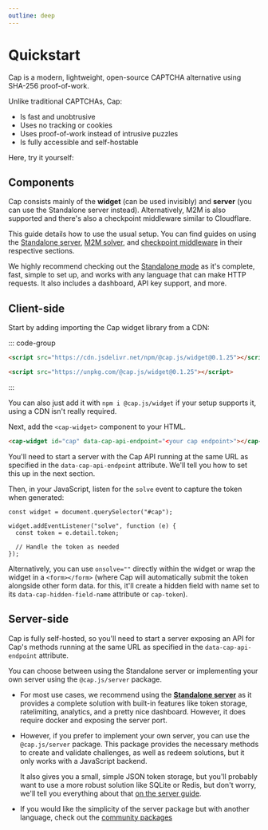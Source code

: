 ```yaml
---
outline: deep
---
```


# Quickstart

Cap is a modern, lightweight, open-source CAPTCHA alternative using SHA-256 proof-of-work.

Unlike traditional CAPTCHAs, Cap:

- Is fast and unobtrusive
- Uses no tracking or cookies
- Uses proof-of-work instead of intrusive puzzles
- Is fully accessible and self-hostable

Here, try it yourself:

<Demo />

## Components

Cap consists mainly of the **widget** (can be used invisibly) and **server** (you can use the Standalone server instead). Alternatively, M2M is also supported and there's also a checkpoint middleware similar to Cloudflare.

This guide details how to use the usual setup. You can find guides on using the [Standalone server](./standalone/index.md), [M2M solver](./solver.md), and [checkpoint middleware](./middleware/index.md) in their respective sections.

We highly recommend checking out the [Standalone mode](./standalone/index.md) as it's complete, fast, simple to set up, and works with any language that can make HTTP requests. It also includes a dashboard, API key support, and more.

## Client-side

Start by adding importing the Cap widget library from a CDN:

::: code-group

```html [jsdelivr]
<script src="https://cdn.jsdelivr.net/npm/@cap.js/widget@0.1.25"></script>
```

```html [unpkg]
<script src="https://unpkg.com/@cap.js/widget@0.1.25"></script>
```

:::

You can also just add it with `npm i @cap.js/widget` if your setup supports it, using a CDN isn't really required.

Next, add the `<cap-widget>` component to your HTML.

```html
<cap-widget id="cap" data-cap-api-endpoint="<your cap endpoint>"></cap-widget>
```

You'll need to start a server with the Cap API running at the same URL as specified in the `data-cap-api-endpoint` attribute. We'll tell you how to set this up in the next section.

Then, in your JavaScript, listen for the `solve` event to capture the token when generated:

```js{3}
const widget = document.querySelector("#cap");

widget.addEventListener("solve", function (e) {
  const token = e.detail.token;

  // Handle the token as needed
});
```

Alternatively, you can use `onsolve=""` directly within the widget or wrap the widget in a `<form></form>` (where Cap will automatically submit the token alongside other form data. for this, it'll create a hidden field with name set to its `data-cap-hidden-field-name` attribute or `cap-token`).

## Server-side

Cap is fully self-hosted, so you'll need to start a server exposing an API for Cap's methods running at the same URL as specified in the `data-cap-api-endpoint` attribute.

You can choose between using the Standalone server or implementing your own server using the `@cap.js/server` package.

- For most use cases, we recommend using the **[Standalone server](./standalone/index.md)** as it provides a complete solution with built-in features like token storage, ratelimiting, analytics, and a pretty nice dashboard. However, it does require docker and exposing the server port.

- However, if you prefer to implement your own server, you can use the `@cap.js/server` package. This package provides the necessary methods to create and validate challenges, as well as redeem solutions, but it only works with a JavaScript backend.

  It also gives you a small, simple JSON token storage, but you'll probably want to use a more robust solution like SQLite or Redis, but don't worry, we'll tell you everything about that [on the server guide](./server.md).

- If you would like the simplicity of the server package but with another language, check out the [community packages](./community.md)
